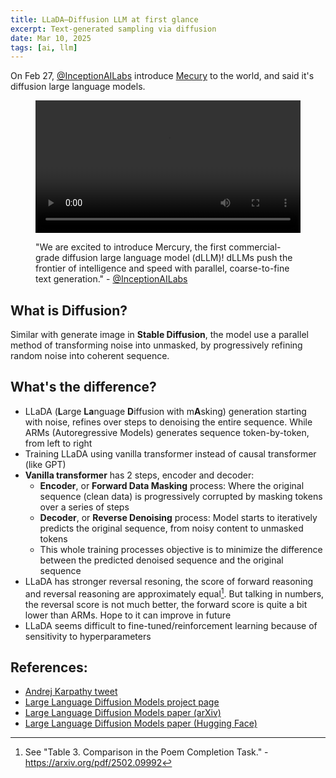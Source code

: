 ```yaml
---
title: LLaDA—Diffusion LLM at first glance
excerpt: Text-generated sampling via diffusion
date: Mar 10, 2025
tags: [ai, llm]
---
```


On Feb 27, [@InceptionAILabs](https://x.com/InceptionAILabs) introduce [Mecury](https://twitter.com/InceptionAILabs/status/1894847919624462794) to the world, and said it's diffusion large language models.

<figure>
<video controls width="100%">
  <source src="https://framerusercontent.com/assets/YURlGaqdh4MqvUPfSmGIcaoIFc.mp4" type="video/mp4" />
</video>
<figcaption>

"We are excited to introduce Mercury, the first commercial-grade diffusion large language model (dLLM)! dLLMs push the frontier of intelligence and speed with parallel, coarse-to-fine text generation." - [@InceptionAILabs](https://x.com/InceptionAILabs/status/1894847919624462794)

</figcaption>
</figure>


## What is Diffusion?

Similar with generate image in **Stable Diffusion**, the model use a parallel method of transforming noise into unmasked, by progressively refining random noise into coherent sequence.

## What's the difference?

- LLaDA (**L**arge **La**nguage **D**iffusion with m**A**sking) generation starting with noise, refines over steps to denoising the entire sequence. While ARMs (Autoregressive Models) generates sequence token-by-token, from left to right
- Training LLaDA using vanilla transformer instead of causal transformer (like GPT)
- **Vanilla transformer** has 2 steps, encoder and decoder:
  - **Encoder**, or **Forward Data Masking** process: Where the original sequence (clean data) is progressively corrupted by masking tokens over a series of steps
  - **Decoder**, or **Reverse Denoising** process: Model starts to iteratively predicts the original sequence, from noisy content to unmasked tokens
  - This whole training processes objective is to minimize the difference between the predicted denoised sequence and the original sequence
- LLaDA has stronger reversal resoning, the score of forward reasoning and reversal reasoning are approximately equal[^1]. But talking in numbers, the reversal score is not much better, the forward score is quite a bit lower than ARMs. Hope to it can improve in future
- LLaDA seems difficult to fine-tuned/reinforcement learning because of sensitivity to hyperparameters

[^1]: See "Table 3. Comparison in the Poem Completion Task." - https://arxiv.org/pdf/2502.09992

## References:

- [Andrej Karpathy tweet](https://x.com/karpathy/status/1894923254864978091)
- [Large Language Diffusion Models project page](https://ml-gsai.github.io/LLaDA-demo/)
- [Large Language Diffusion Models paper (arXiv)](https://arxiv.org/abs/2502.09992)
- [Large Language Diffusion Models paper (Hugging Face)](https://huggingface.co/papers/2502.09992)
